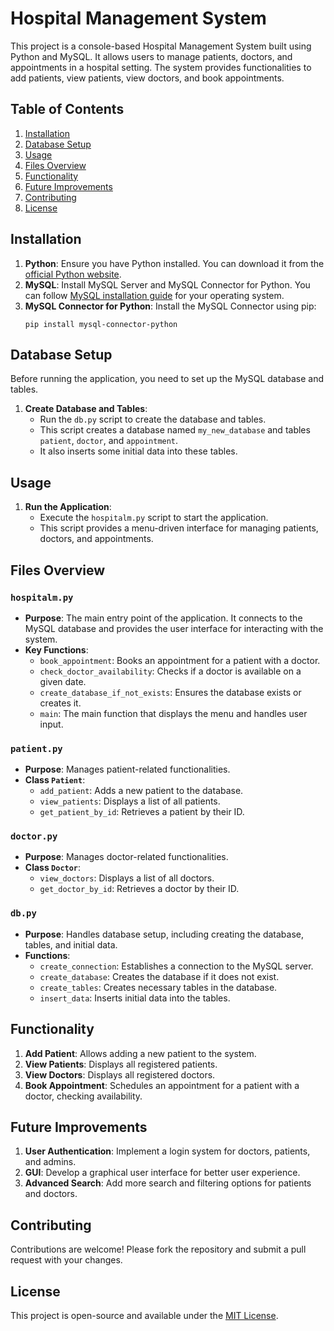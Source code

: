 
# Hospital Management System

This project is a console-based Hospital Management System built using Python and MySQL. It allows users to manage patients, doctors, and appointments in a hospital setting. The system provides functionalities to add patients, view patients, view doctors, and book appointments. 

## Table of Contents
1. [Installation](#installation)
2. [Database Setup](#database-setup)
3. [Usage](#usage)
4. [Files Overview](#files-overview)
5. [Functionality](#functionality)
6. [Future Improvements](#future-improvements)
7. [Contributing](#contributing)
8. [License](#license)

## Installation

1. **Python**: Ensure you have Python installed. You can download it from the [official Python website](https://www.python.org/downloads/).
2. **MySQL**: Install MySQL Server and MySQL Connector for Python. You can follow [MySQL installation guide](https://dev.mysql.com/doc/mysql-installation-excerpt/5.7/en/) for your operating system.
3. **MySQL Connector for Python**: Install the MySQL Connector using pip:
   ```
   pip install mysql-connector-python
   ```

## Database Setup

Before running the application, you need to set up the MySQL database and tables.

1. **Create Database and Tables**:
   - Run the `db.py` script to create the database and tables.
   - This script creates a database named `my_new_database` and tables `patient`, `doctor`, and `appointment`.
   - It also inserts some initial data into these tables.

## Usage

1. **Run the Application**:
   - Execute the `hospitalm.py` script to start the application.
   - This script provides a menu-driven interface for managing patients, doctors, and appointments.

## Files Overview

### `hospitalm.py`

- **Purpose**: The main entry point of the application. It connects to the MySQL database and provides the user interface for interacting with the system.
- **Key Functions**:
  - `book_appointment`: Books an appointment for a patient with a doctor.
  - `check_doctor_availability`: Checks if a doctor is available on a given date.
  - `create_database_if_not_exists`: Ensures the database exists or creates it.
  - `main`: The main function that displays the menu and handles user input.

### `patient.py`

- **Purpose**: Manages patient-related functionalities.
- **Class `Patient`**:
  - `add_patient`: Adds a new patient to the database.
  - `view_patients`: Displays a list of all patients.
  - `get_patient_by_id`: Retrieves a patient by their ID.

### `doctor.py`

- **Purpose**: Manages doctor-related functionalities.
- **Class `Doctor`**:
  - `view_doctors`: Displays a list of all doctors.
  - `get_doctor_by_id`: Retrieves a doctor by their ID.

### `db.py`

- **Purpose**: Handles database setup, including creating the database, tables, and initial data.
- **Functions**:
  - `create_connection`: Establishes a connection to the MySQL server.
  - `create_database`: Creates the database if it does not exist.
  - `create_tables`: Creates necessary tables in the database.
  - `insert_data`: Inserts initial data into the tables.

## Functionality

1. **Add Patient**: Allows adding a new patient to the system.
2. **View Patients**: Displays all registered patients.
3. **View Doctors**: Displays all registered doctors.
4. **Book Appointment**: Schedules an appointment for a patient with a doctor, checking availability.

## Future Improvements

1. **User Authentication**: Implement a login system for doctors, patients, and admins.
2. **GUI**: Develop a graphical user interface for better user experience.
3. **Advanced Search**: Add more search and filtering options for patients and doctors.

## Contributing

Contributions are welcome! Please fork the repository and submit a pull request with your changes.

## License

This project is open-source and available under the [MIT License](LICENSE).
